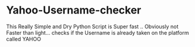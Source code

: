 # Yahoo-Username-checker
This Really Simple and Dry Python Script is Super fast .. Obviously not Faster than light... checks if the Username is already taken on the platform called YAHOO
